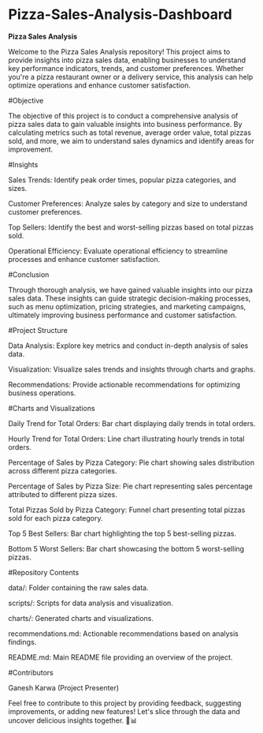 # Pizza-Sales-Analysis-Dashboard

**Pizza Sales Analysis**

Welcome to the Pizza Sales Analysis repository! This project aims to provide insights into pizza sales data, enabling businesses to understand key performance indicators, trends, and customer preferences. Whether you're a pizza restaurant owner or a delivery service, this analysis can help optimize operations and enhance customer satisfaction.

#Objective

The objective of this project is to conduct a comprehensive analysis of pizza sales data to gain valuable insights into business performance. By calculating metrics such as total revenue, average order value, total pizzas sold, and more, we aim to understand sales dynamics and identify areas for improvement.

#Insights

Sales Trends: Identify peak order times, popular pizza categories, and sizes.

Customer Preferences: Analyze sales by category and size to understand customer preferences.

Top Sellers: Identify the best and worst-selling pizzas based on total pizzas sold.

Operational Efficiency: Evaluate operational efficiency to streamline processes and enhance customer satisfaction.

#Conclusion

Through thorough analysis, we have gained valuable insights into our pizza sales data. These insights can guide strategic decision-making processes, such as menu optimization, pricing strategies, and marketing campaigns, ultimately improving business performance and customer satisfaction.

#Project Structure

Data Analysis: Explore key metrics and conduct in-depth analysis of sales data.

Visualization: Visualize sales trends and insights through charts and graphs.

Recommendations: Provide actionable recommendations for optimizing business operations.

#Charts and Visualizations

Daily Trend for Total Orders: Bar chart displaying daily trends in total orders.

Hourly Trend for Total Orders: Line chart illustrating hourly trends in total orders.

Percentage of Sales by Pizza Category: Pie chart showing sales distribution across different pizza categories.

Percentage of Sales by Pizza Size: Pie chart representing sales percentage attributed to different pizza sizes.

Total Pizzas Sold by Pizza Category: Funnel chart presenting total pizzas sold for each pizza category.

Top 5 Best Sellers: Bar chart highlighting the top 5 best-selling pizzas.

Bottom 5 Worst Sellers: Bar chart showcasing the bottom 5 worst-selling pizzas.

#Repository Contents

data/: Folder containing the raw sales data.

scripts/: Scripts for data analysis and visualization.

charts/: Generated charts and visualizations.

recommendations.md: Actionable recommendations based on analysis findings.

README.md: Main README file providing an overview of the project.


#Contributors

Ganesh Karwa (Project Presenter)

Feel free to contribute to this project by providing feedback, suggesting improvements, or adding new features! Let's slice through the data and uncover delicious insights together. 🍕📊
